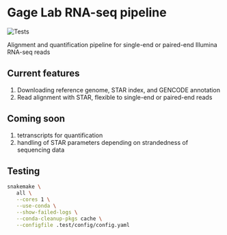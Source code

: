 # Gage Lab RNA-seq pipeline

![Tests](https://github.com/gage-lab/rnaseq/actions/workflows/main.yml/badge.svg)

Alignment and quantification pipeline for single-end or paired-end Illumina RNA-seq reads

## Current features

1. Downloading reference genome, STAR index, and GENCODE annotation
2. Read alignment with STAR, flexible to single-end or paired-end reads

## Coming soon

1. tetranscripts for quantification
2. handling of STAR parameters depending on strandedness of sequencing data

## Testing

```bash
snakemake \
   all \
   --cores 1 \
   --use-conda \
   --show-failed-logs \
   --conda-cleanup-pkgs cache \
   --configfile .test/config/config.yaml 
```